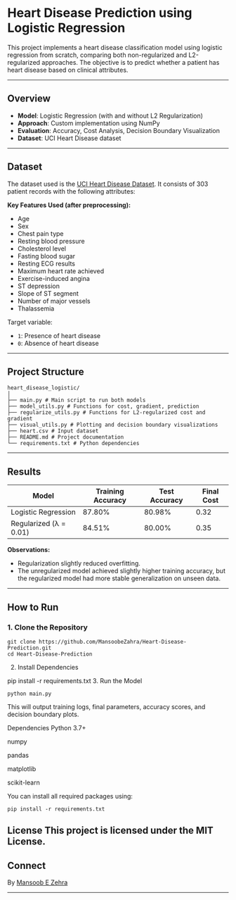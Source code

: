 # Heart Disease Prediction using Logistic Regression

This project implements a heart disease classification model using logistic regression from scratch, comparing both non-regularized and L2-regularized approaches. The objective is to predict whether a patient has heart disease based on clinical attributes.

---

## Overview

- **Model**: Logistic Regression (with and without L2 Regularization)
- **Approach**: Custom implementation using NumPy
- **Evaluation**: Accuracy, Cost Analysis, Decision Boundary Visualization
- **Dataset**: UCI Heart Disease dataset

---

## Dataset

The dataset used is the [UCI Heart Disease Dataset](https://archive.ics.uci.edu/ml/datasets/Heart+Disease). It consists of 303 patient records with the following attributes:

**Key Features Used (after preprocessing):**
- Age
- Sex
- Chest pain type
- Resting blood pressure
- Cholesterol level
- Fasting blood sugar
- Resting ECG results
- Maximum heart rate achieved
- Exercise-induced angina
- ST depression
- Slope of ST segment
- Number of major vessels
- Thalassemia

Target variable:  
- `1`: Presence of heart disease  
- `0`: Absence of heart disease

---

## Project Structure
```
heart_disease_logistic/
│
├── main.py # Main script to run both models
├── model_utils.py # Functions for cost, gradient, prediction
├── regularize_utils.py # Functions for L2-regularized cost and gradient
├── visual_utils.py # Plotting and decision boundary visualizations
├── heart.csv # Input dataset
├── README.md # Project documentation
└── requirements.txt # Python dependencies
```

---

## Results

| Model                      | Training Accuracy | Test Accuracy | Final Cost |
|---------------------------|-------------------|----------------|------------|
| Logistic Regression       | 87.80%            | 80.98%         | 0.32       |
| Regularized (λ = 0.01)    | 84.51%            | 80.00%         | 0.35       |

**Observations:**
- Regularization slightly reduced overfitting.
- The unregularized model achieved slightly higher training accuracy, but the regularized model had more stable generalization on unseen data.

---

## How to Run

### 1. Clone the Repository
```
git clone https://github.com/MansoobeZahra/Heart-Disease-Prediction.git
cd Heart-Disease-Prediction
```
2. Install Dependencies

pip install -r requirements.txt
3. Run the Model
```
python main.py
```
This will output training logs, final parameters, accuracy scores, and decision boundary plots.

Dependencies
Python 3.7+

numpy

pandas

matplotlib

scikit-learn

You can install all required packages using:
```
pip install -r requirements.txt
```
License
This project is licensed under the MIT License.
---

## Connect

 By [Mansoob E Zehra](https://github.com/MansoobeZahra)


---
